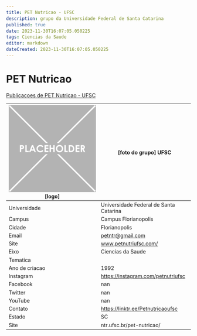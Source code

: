 ```yaml
---
title: PET Nutricao - UFSC
description: grupo da Universidade Federal de Santa Catarina
published: true
date: 2023-11-30T16:07:05.050225
tags: Ciencias da Saude
editor: markdown
dateCreated: 2023-11-30T16:07:05.050225
---
```


# PET Nutricao

[Publicacoes de PET Nutricao - UFSC](/atividade/132PETNutricaoUFSC/feed.md)

| ![placeholder.png](/placeholder.png) [logo] | [foto do grupo] UFSC         |
| ------------------------------------------- | ------------------------------------------------- |
| Universidade                                | Universidade Federal de Santa Catarina      |
| Campus                                      | Campus Florianopolis            |
| Cidade                                      | Florianopolis             |
| Email                                       | petntr@gmail.com             |
| Site                                        | www.petnutriufsc.com/              |
| Eixo                                        | Ciencias da Saude              |
| Tematica                                    |           |
| Ano de criacao                              | 1992        |
| Instagram                                   | https://instagram.com/petnutriufsc         |
| Facebook                                    | nan          |
| Twitter                                     | nan           |
| YouTube                                     | nan           |
| Contato                                     | https://linktr.ee/Petnutricaoufsc         |
| Estado                                      |  SC            |
| Site                                        | ntr.ufsc.br/pet-nutricao/ |
